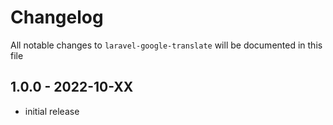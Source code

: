 # Changelog

All notable changes to `laravel-google-translate` will be documented in this file

## 1.0.0 - 2022-10-XX

- initial release
